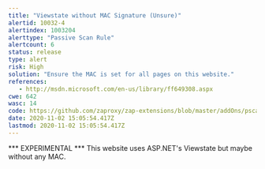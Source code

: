 ```yaml
---
title: "Viewstate without MAC Signature (Unsure)"
alertid: 10032-4
alertindex: 1003204
alerttype: "Passive Scan Rule"
alertcount: 6
status: release
type: alert
risk: High
solution: "Ensure the MAC is set for all pages on this website."
references:
   - http://msdn.microsoft.com/en-us/library/ff649308.aspx
cwe: 642
wasc: 14
code: https://github.com/zaproxy/zap-extensions/blob/master/addOns/pscanrules/src/main/java/org/zaproxy/zap/extension/pscanrules/ViewstateScanRule.java
date: 2020-11-02 15:05:54.417Z
lastmod: 2020-11-02 15:05:54.417Z
---
```

*** EXPERIMENTAL ***
This website uses ASP.NET's Viewstate but maybe without any MAC.


